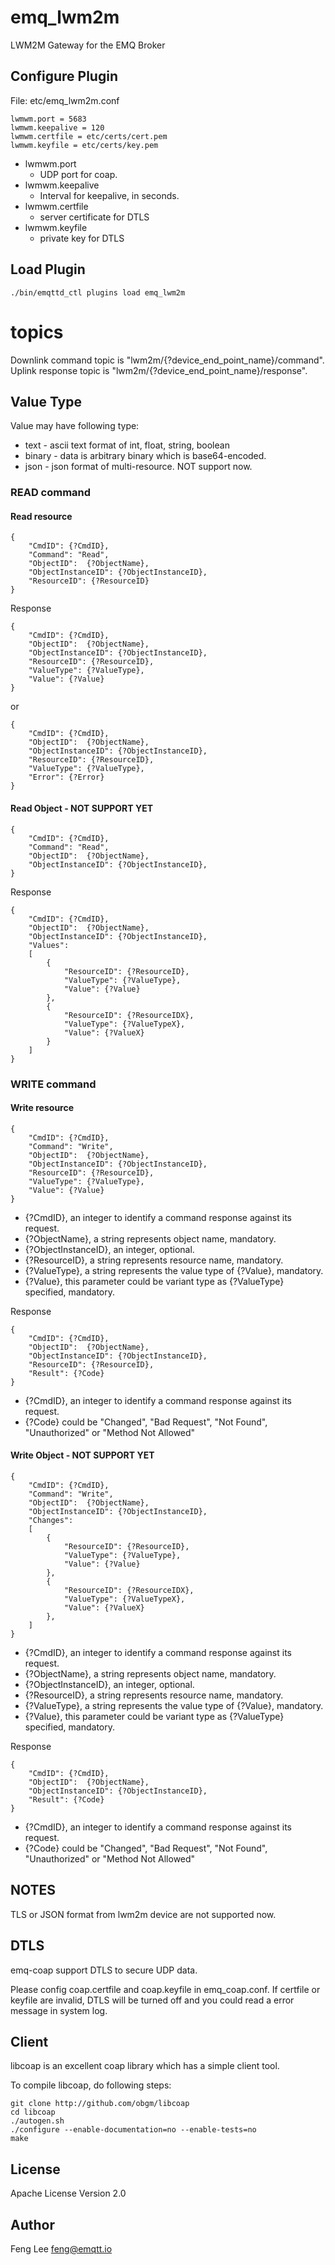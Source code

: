 
emq_lwm2m
=========

LWM2M Gateway for the EMQ Broker

Configure Plugin
----------------

File: etc/emq_lwm2m.conf

```
lwmwm.port = 5683
lwmwm.keepalive = 120
lwmwm.certfile = etc/certs/cert.pem
lwmwm.keyfile = etc/certs/key.pem
```
- lwmwm.port
  + UDP port for coap.
- lwmwm.keepalive
  + Interval for keepalive, in seconds.
- lwmwm.certfile
  + server certificate for DTLS
- lwmwm.keyfile
  + private key for DTLS

Load Plugin
-----------

```
./bin/emqttd_ctl plugins load emq_lwm2m
```


# topics

Downlink command topic is "lwm2m/{?device_end_point_name}/command".
Uplink response topic is "lwm2m/{?device_end_point_name}/response".


## Value Type
Value may have following type:
- text - ascii text format of int, float, string, boolean
- binary - data is arbitrary binary which is base64-encoded.
- json - json format of multi-resource. NOT support now.


### READ command

#### Read resource
```
{
    "CmdID": {?CmdID},
    "Command": "Read",
    "ObjectID":  {?ObjectName},
    "ObjectInstanceID": {?ObjectInstanceID},
    "ResourceID": {?ResourceID}
}
```

Response
```
{
    "CmdID": {?CmdID},
    "ObjectID":  {?ObjectName},
    "ObjectInstanceID": {?ObjectInstanceID},
    "ResourceID": {?ResourceID},
    "ValueType": {?ValueType},
    "Value": {?Value}
}
```
or
```
{
    "CmdID": {?CmdID},
    "ObjectID":  {?ObjectName},
    "ObjectInstanceID": {?ObjectInstanceID},
    "ResourceID": {?ResourceID},
    "ValueType": {?ValueType},
    "Error": {?Error}
}
```


#### Read Object - NOT SUPPORT YET
```
{
    "CmdID": {?CmdID},
    "Command": "Read",
    "ObjectID":  {?ObjectName},
    "ObjectInstanceID": {?ObjectInstanceID},
}
```

Response
```
{
    "CmdID": {?CmdID},
    "ObjectID":  {?ObjectName},
    "ObjectInstanceID": {?ObjectInstanceID},
    "Values":
    [
        {
            "ResourceID": {?ResourceID},
            "ValueType": {?ValueType},
            "Value": {?Value}
        },
        {
            "ResourceID": {?ResourceIDX},
            "ValueType": {?ValueTypeX},
            "Value": {?ValueX}
        }
    ]
}
```


### WRITE command
#### Write resource
```
{
    "CmdID": {?CmdID},
    "Command": "Write",
    "ObjectID":  {?ObjectName},
    "ObjectInstanceID": {?ObjectInstanceID},
    "ResourceID": {?ResourceID},
    "ValueType": {?ValueType},
    "Value": {?Value}
}
```
- {?CmdID}, an integer to identify a command response against its request.
- {?ObjectName}, a string represents object name, mandatory.
- {?ObjectInstanceID}, an integer, optional.
- {?ResourceID}, a string represents resource name, mandatory.
- {?ValueType}, a string represents the value type of {?Value}, mandatory.
- {?Value}, this parameter could be variant type as {?ValueType} specified, mandatory.


Response
```
{
    "CmdID": {?CmdID},
    "ObjectID":  {?ObjectName},
    "ObjectInstanceID": {?ObjectInstanceID},
    "ResourceID": {?ResourceID},
    "Result": {?Code}
}
```
- {?CmdID}, an integer to identify a command response against its request.
- {?Code} could be "Changed", "Bad Request", "Not Found", "Unauthorized" or "Method Not Allowed"


#### Write Object - NOT SUPPORT YET
```
{
    "CmdID": {?CmdID},
    "Command": "Write",
    "ObjectID":  {?ObjectName},
    "ObjectInstanceID": {?ObjectInstanceID},
    "Changes":
    [
        {
            "ResourceID": {?ResourceID},
            "ValueType": {?ValueType},
            "Value": {?Value}
        },
        {
            "ResourceID": {?ResourceIDX},
            "ValueType": {?ValueTypeX},
            "Value": {?ValueX}
        },
    ]
}
```
- {?CmdID}, an integer to identify a command response against its request.
- {?ObjectName}, a string represents object name, mandatory.
- {?ObjectInstanceID}, an integer, optional.
- {?ResourceID}, a string represents resource name, mandatory.
- {?ValueType}, a string represents the value type of {?Value}, mandatory.
- {?Value}, this parameter could be variant type as {?ValueType} specified, mandatory.


Response
```
{
    "CmdID": {?CmdID},
    "ObjectID":  {?ObjectName},
    "ObjectInstanceID": {?ObjectInstanceID},
    "Result": {?Code}
}
```
- {?CmdID}, an integer to identify a command response against its request.
- {?Code} could be "Changed", "Bad Request", "Not Found", "Unauthorized" or "Method Not Allowed"


## NOTES
TLS or JSON format from lwm2m device are not supported now.


DTLS
-----------
emq-coap support DTLS to secure UDP data.

Please config coap.certfile and coap.keyfile in emq_coap.conf. If certfile or keyfile are invalid, DTLS will be turned off and you could read a error message in system log.

## Client
libcoap is an excellent coap library which has a simple client tool.

To compile libcoap, do following steps:

```
git clone http://github.com/obgm/libcoap
cd libcoap
./autogen.sh
./configure --enable-documentation=no --enable-tests=no
make
```



License
-------

Apache License Version 2.0

Author
------

Feng Lee <feng@emqtt.io>

